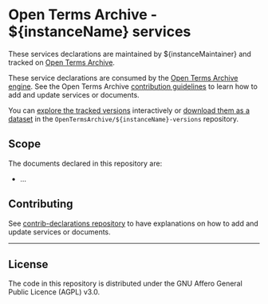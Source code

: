 # Open Terms Archive - ${instanceName} services

These services declarations are maintained by ${instanceMaintainer} and tracked on [Open Terms Archive](https://opentermsarchive.org).

These service declarations are consumed by the [Open Terms Archive engine](https://github.com/ambanum/OpenTermsArchive). See the Open Terms Archive [contribution guidelines](https://github.com/OpenTermsArchive/contrib-declarations/blob/main/CONTRIBUTING.md) to learn how to add and update services or documents.

You can [explore the tracked versions](https://github.com/OpenTermsArchive/${instanceName}-versions) interactively or [download them as a dataset](https://github.com/OpenTermsArchive/${instanceName}-versions/releases) in the `OpenTermsArchive/${instanceName}-versions` repository.

## Scope

The documents declared in this repository are:

- ...

## Contributing

See [contrib-declarations repository](https://github.com/OpenTermsArchive/contrib-declarations/blob/main/CONTRIBUTING.md) to have explanations on how to add and update services or documents.


- - - -

## License

The code in this repository is distributed under the GNU Affero General Public Licence (AGPL) v3.0.
